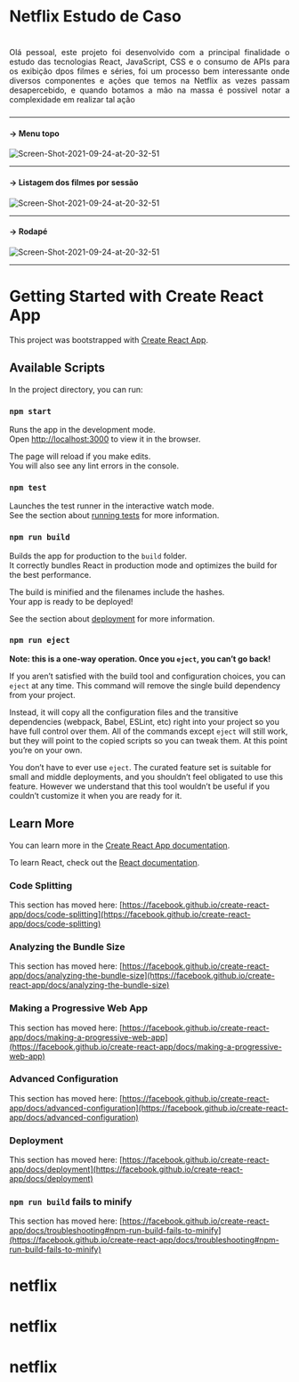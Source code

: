  # Netflix Estudo de Caso <h1>
 
 <p align="justify">Olá pessoal, este projeto foi desenvolvido com a principal finalidade o estudo das tecnologias React, JavaScript, CSS e o consumo de APIs para os exibição dpos filmes e séries, foi um processo bem interessante onde diversos componentes e ações que temos na Netflix as vezes passam desapercebido, e quando botamos a mão na massa é possivel notar a complexidade em realizar tal ação <h3>
</p>
 
 
---
 
 #### → Menu topo <h4>
 <div <a href="https://ibb.co/bXsxb4n"><img src="https://i.ibb.co/tDqSL05/Screen-Shot-2021-09-24-at-20-32-51.png" alt="Screen-Shot-2021-09-24-at-20-32-51" border="0"></a></div>
 
 ---
 
 #### → Listagem dos filmes por sessão <h4>
  <div <a href="https://ibb.co/bXsxb4n"><img src="https://i.postimg.cc/hjS5wpWH/Screen-Shot-2021-09-24-at-21-11-17.png" alt="Screen-Shot-2021-09-24-at-20-32-51" border="0"></a></div>
  
 ---
  
  #### → Rodapé <h4>
  <div <a href="https://ibb.co/bXsxb4n"><img src="https://i.postimg.cc/4xV2xrXD/Screen-Shot-2021-09-24-at-21-10-46.png" alt="Screen-Shot-2021-09-24-at-20-32-51" border="0"></a></div>

---


# Getting Started with Create React App

This project was bootstrapped with [Create React App](https://github.com/facebook/create-react-app).

## Available Scripts

In the project directory, you can run:

### `npm start`

Runs the app in the development mode.\
Open [http://localhost:3000](http://localhost:3000) to view it in the browser.

The page will reload if you make edits.\
You will also see any lint errors in the console.

### `npm test`

Launches the test runner in the interactive watch mode.\
See the section about [running tests](https://facebook.github.io/create-react-app/docs/running-tests) for more information.

### `npm run build`

Builds the app for production to the `build` folder.\
It correctly bundles React in production mode and optimizes the build for the best performance.

The build is minified and the filenames include the hashes.\
Your app is ready to be deployed!

See the section about [deployment](https://facebook.github.io/create-react-app/docs/deployment) for more information.

### `npm run eject`

**Note: this is a one-way operation. Once you `eject`, you can’t go back!**

If you aren’t satisfied with the build tool and configuration choices, you can `eject` at any time. This command will remove the single build dependency from your project.

Instead, it will copy all the configuration files and the transitive dependencies (webpack, Babel, ESLint, etc) right into your project so you have full control over them. All of the commands except `eject` will still work, but they will point to the copied scripts so you can tweak them. At this point you’re on your own.

You don’t have to ever use `eject`. The curated feature set is suitable for small and middle deployments, and you shouldn’t feel obligated to use this feature. However we understand that this tool wouldn’t be useful if you couldn’t customize it when you are ready for it.

## Learn More

You can learn more in the [Create React App documentation](https://facebook.github.io/create-react-app/docs/getting-started).

To learn React, check out the [React documentation](https://reactjs.org/).

### Code Splitting

This section has moved here: [https://facebook.github.io/create-react-app/docs/code-splitting](https://facebook.github.io/create-react-app/docs/code-splitting)

### Analyzing the Bundle Size

This section has moved here: [https://facebook.github.io/create-react-app/docs/analyzing-the-bundle-size](https://facebook.github.io/create-react-app/docs/analyzing-the-bundle-size)

### Making a Progressive Web App

This section has moved here: [https://facebook.github.io/create-react-app/docs/making-a-progressive-web-app](https://facebook.github.io/create-react-app/docs/making-a-progressive-web-app)

### Advanced Configuration

This section has moved here: [https://facebook.github.io/create-react-app/docs/advanced-configuration](https://facebook.github.io/create-react-app/docs/advanced-configuration)

### Deployment

This section has moved here: [https://facebook.github.io/create-react-app/docs/deployment](https://facebook.github.io/create-react-app/docs/deployment)

### `npm run build` fails to minify

This section has moved here: [https://facebook.github.io/create-react-app/docs/troubleshooting#npm-run-build-fails-to-minify](https://facebook.github.io/create-react-app/docs/troubleshooting#npm-run-build-fails-to-minify)
# netflix
# netflix
# netflix
